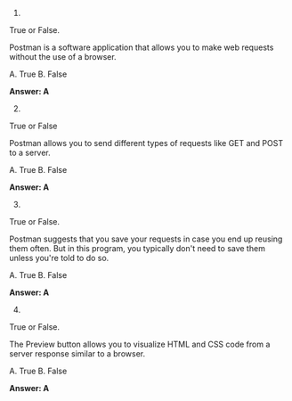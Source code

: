 1. 
True or False.

Postman is a software application that allows you to make web requests without the use of a browser.

A. True
B. False

**Answer: A**

2.
True or False

Postman allows you to send different types of requests like GET and POST to a server.

A. True
B. False

**Answer: A**


3.
True or False.

Postman suggests that you save your requests in case you end up reusing them often. But in this program, you typically don't need to save them unless you're told to do so.

A. True
B. False

**Answer: A**

4.
True or False.

The Preview button allows you to visualize HTML and CSS code from a server response similar to a browser.

A. True
B. False

**Answer: A**
